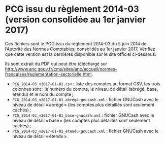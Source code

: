 PCG issu du règlement 2014-03 (version consolidée au 1er janvier 2017)
======================================================================

Ces fichiers sont le PCG issu du règlement 2014-03 du 5 juin 2014 de l’Autorité des Normes Comptables, consolidés au 1er janvier 2017. Vérifiez que cette version est la dernières disponible sur le site officiel ci-dessous.

Ils sont extrait du PDF qui peut être téléchargé sur http://www.anc.gouv.fr/cms/sites/anc/accueil/normes-francaises/reglementation-sectorielle.html.

* `PCG_2014-03_v2017-01-01.csv` : liste des comptes au format CSV, les trois colonnes sont : le numéro du compte, le niveau de détail (abrégé, base, étendu) et le nom du compte ;
* `PCG_2014-03_v2017-01-01_abrégé-gnucash.xml` : fichier GNUCash avec le niveau de détail « abrégé » (les comptes plus détaillés sont seulement cachés) ;
* `PCG_2014-03_v2017-01-01_base-gnucash.xml` : fichier GNUCash avec le niveau de détail « base » (les comptes plus détaillés sont seulement cachés) ;
* `PCG_2014-03_v2017-01-01_étendu-gnucash.xml` : fichier GNUCash avec le niveau de détail « étendu ».
